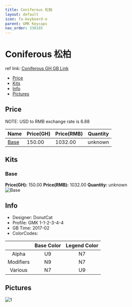 ```yaml
---
title: Coniferous 松柏
layout: default
icon: fa-keyboard-o
parent: GMK Keycaps
nav_order: 330165
---
```


# Coniferous 松柏

ref link: [Coniferous GH GB Link](https://geekhack.org/index.php?topic=97544.0)

* [Price](#price)
* [Kits](#kits)
* [Info](#info)
* [Pictures](#pictures)


## Price  
NOTE: USD to RMB exchange rate is 6.88

| Name          | Price(GH)    |  Price(RMB) | Quantity |
| ------------- | ------------ |  ---------- | -------- |
|[Base](#base)|150.00|1032.00|unknown|


## Kits
### Base
**Price(GH):** 150.00    **Price(RMB):** 1032.00    **Quantity:** unknown  
<img src="{{ 'assets/images/gmk-keycaps/coniferous/kits_pics/base.png' | relative_url }}" alt="Base" class="image featured">


## Info
* Designer: DonutCat
* Profile: GMK 1-1-2-3-4-4
* GB Time: 2017-02
* ColorCodes: 

| |Base Color     | Legend Color
| :-------------: | :-------------: | :------------:
|Alpha|U9|N7
|Modifiers|N9|N7
|Various|N7|U9


## Pictures
<img src="{{ 'assets/images/gmk-keycaps/coniferous/rendering_pics/1.jpg' | relative_url }}" alt="1" class="image featured">
